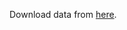 Download data from [here](https://www.dropbox.com/sh/114h860wxf85q0j/AAAI7bFVthqWWC5U8iaRpzSJa?dl=0).